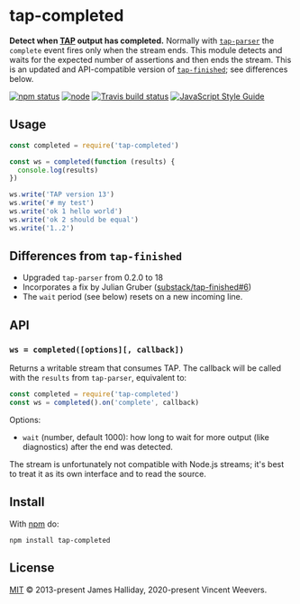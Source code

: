 # tap-completed

**Detect when [TAP](https://testanything.org/) output has completed.** Normally with [`tap-parser`](https://github.com/tapjs/tap-parser) the `complete` event fires only when the stream ends. This module detects and waits for the expected number of assertions and then ends the stream. This is an updated and API-compatible version of [`tap-finished`](https://github.com/substack/tap-finished); see differences below.

[![npm status](http://img.shields.io/npm/v/tap-completed.svg)](https://www.npmjs.org/package/tap-completed)
[![node](https://img.shields.io/node/v/tap-completed.svg)](https://www.npmjs.org/package/tap-completed)
[![Travis build status](https://img.shields.io/travis/com/vweevers/tap-completed.svg?label=travis)](http://travis-ci.com/vweevers/tap-completed)
[![JavaScript Style Guide](https://img.shields.io/badge/code_style-standard-brightgreen.svg)](https://standardjs.com)

## Usage

```js
const completed = require('tap-completed')

const ws = completed(function (results) {
  console.log(results)
})

ws.write('TAP version 13')
ws.write('# my test')
ws.write('ok 1 hello world')
ws.write('ok 2 should be equal')
ws.write('1..2')
```

## Differences from `tap-finished`

- Upgraded `tap-parser` from 0.2.0 to 18
- Incorporates a fix by Julian Gruber ([substack/tap-finished#6](https://github.com/substack/tap-finished/pull/6))
- The `wait` period (see below) resets on a new incoming line.

## API

### `ws = completed([options][, callback])`

Returns a writable stream that consumes TAP. The callback will be called with the `results` from `tap-parser`, equivalent to:

```js
const completed = require('tap-completed')
const ws = completed().on('complete', callback)
```

Options:

- `wait` (number, default 1000): how long to wait for more output (like diagnostics) after the end was detected.

The stream is unfortunately not compatible with Node.js streams; it's best to treat it as its own interface and to read the source.

## Install

With [npm](https://npmjs.org) do:

```
npm install tap-completed
```

## License

[MIT](LICENSE.md) © 2013-present James Halliday, 2020-present Vincent Weevers.
